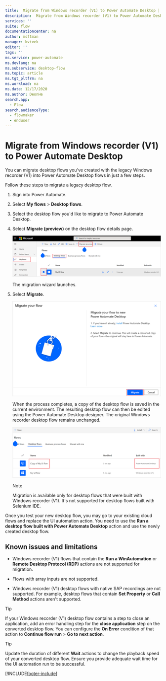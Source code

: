 ```yaml
---
title:  Migrate from Windows recorder (V1) to Power Automate Desktop | Microsoft Docs
description:  Migrate from Windows recorder (V1) to Power Automate Desktop.
services: ''
suite: flow
documentationcenter: na
author: msftman
manager: kvivek
editor: ''
tags: ''
ms.service: power-automate
ms.devlang: na
ms.subservice: desktop-flow
ms.topic: article
ms.tgt_pltfrm: na
ms.workload: na
ms.date: 12/17/2020
ms.author: DeonHe
search.app: 
  - Flow
search.audienceType: 
  - flowmaker
  - enduser
---
```


# Migrate from Windows recorder (V1) to Power Automate Desktop

You can migrate desktop flows you've created with the legacy Windows recorder
(V1) into Power Automate Desktop flows in just a few steps.

Follow these steps to migrate a legacy desktop flow.

1. Sign into Power Automate.
1. Select **My flows** > **Desktop flows**.
1. Select the desktop flow you'd like to migrate to Power Automate Desktop.
1. Select **Migrate (preview)** on the desktop flow details page.

   ![A screenshot that displays the migrate option for a desktop flow](media/migrate-win-recorder/migrate-button.png)

   The migration wizard launches.

1. Select **Migrate**.

   ![A screenshot that displays the migrate button](media/migrate-win-recorder/migrate-wizard.png)
   
   When the process completes, a copy of the desktop flow is saved in the current environment. The resulting desktop flow can then be edited using the Power Automate Desktop designer. The original Windows recorder desktop flow remains unchanged.

   ![A screenshot that displays the migrated desktop flow](media/migrate-win-recorder/migrated-flow.png)

   >[!NOTE]
   >Migration is available only for desktop flows that were built with Windows recorder (V1). It's not supported for desktop flows built with Selenium IDE.

Once you test your new desktop flow, you may go to your existing cloud flows and
replace the UI automation action. You need to use the **Run a desktop flow built with Power Automate Desktop** action and use the newly created desktop flow.

## Known issues and limitations

- Windows recorder (V1) flows that contain the **Run a WinAutomation** or **Remote Desktop Protocol (RDP)** actions are not supported for migration.

- Flows with array inputs are not supported.

- Windows recorder (V1) desktop flows with native SAP recordings are not supported. For example, desktop flows that contain **Set Property** or **Call Method** actions aren't supported. 

>[!TIP]
>If your Windows recorder (V1) desktop flow contains a step to close an application, add an error handling step for the **close application** step on the converted desktop flow. You can configure the **On Error** condition of that action to **Continue flow run** > **Go to next action**.

>[!TIP]
>Update the duration of different **Wait** actions to change the playback speed of your converted desktop flow. Ensure you provide adequate wait time for the UI automation run to be successful.


[!INCLUDE[footer-include](../includes/footer-banner.md)]